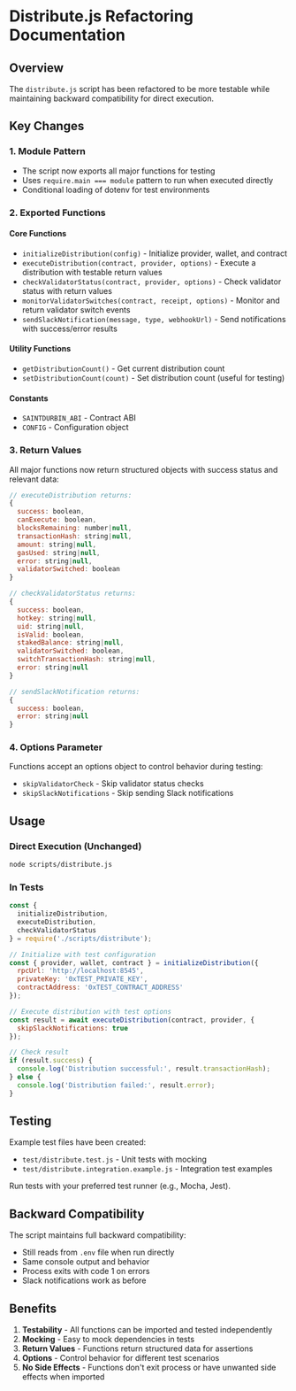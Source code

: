 # Distribute.js Refactoring Documentation

## Overview
The `distribute.js` script has been refactored to be more testable while maintaining backward compatibility for direct execution.

## Key Changes

### 1. Module Pattern
- The script now exports all major functions for testing
- Uses `require.main === module` pattern to run when executed directly
- Conditional loading of dotenv for test environments

### 2. Exported Functions

#### Core Functions
- `initializeDistribution(config)` - Initialize provider, wallet, and contract
- `executeDistribution(contract, provider, options)` - Execute a distribution with testable return values
- `checkValidatorStatus(contract, provider, options)` - Check validator status with return values
- `monitorValidatorSwitches(contract, receipt, options)` - Monitor and return validator switch events
- `sendSlackNotification(message, type, webhookUrl)` - Send notifications with success/error results

#### Utility Functions
- `getDistributionCount()` - Get current distribution count
- `setDistributionCount(count)` - Set distribution count (useful for testing)

#### Constants
- `SAINTDURBIN_ABI` - Contract ABI
- `CONFIG` - Configuration object

### 3. Return Values
All major functions now return structured objects with success status and relevant data:

```javascript
// executeDistribution returns:
{
  success: boolean,
  canExecute: boolean,
  blocksRemaining: number|null,
  transactionHash: string|null,
  amount: string|null,
  gasUsed: string|null,
  error: string|null,
  validatorSwitched: boolean
}

// checkValidatorStatus returns:
{
  success: boolean,
  hotkey: string|null,
  uid: string|null,
  isValid: boolean,
  stakedBalance: string|null,
  validatorSwitched: boolean,
  switchTransactionHash: string|null,
  error: string|null
}

// sendSlackNotification returns:
{
  success: boolean,
  error: string|null
}
```

### 4. Options Parameter
Functions accept an options object to control behavior during testing:
- `skipValidatorCheck` - Skip validator status checks
- `skipSlackNotifications` - Skip sending Slack notifications

## Usage

### Direct Execution (Unchanged)
```bash
node scripts/distribute.js
```

### In Tests
```javascript
const {
  initializeDistribution,
  executeDistribution,
  checkValidatorStatus
} = require('./scripts/distribute');

// Initialize with test configuration
const { provider, wallet, contract } = initializeDistribution({
  rpcUrl: 'http://localhost:8545',
  privateKey: '0xTEST_PRIVATE_KEY',
  contractAddress: '0xTEST_CONTRACT_ADDRESS'
});

// Execute distribution with test options
const result = await executeDistribution(contract, provider, {
  skipSlackNotifications: true
});

// Check result
if (result.success) {
  console.log('Distribution successful:', result.transactionHash);
} else {
  console.log('Distribution failed:', result.error);
}
```

## Testing

Example test files have been created:
- `test/distribute.test.js` - Unit tests with mocking
- `test/distribute.integration.example.js` - Integration test examples

Run tests with your preferred test runner (e.g., Mocha, Jest).

## Backward Compatibility

The script maintains full backward compatibility:
- Still reads from `.env` file when run directly
- Same console output and behavior
- Process exits with code 1 on errors
- Slack notifications work as before

## Benefits

1. **Testability** - All functions can be imported and tested independently
2. **Mocking** - Easy to mock dependencies in tests
3. **Return Values** - Functions return structured data for assertions
4. **Options** - Control behavior for different test scenarios
5. **No Side Effects** - Functions don't exit process or have unwanted side effects when imported